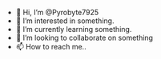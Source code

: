 - 👋 Hi, I’m @Pyrobyte7925
- 👀 I’m interested in something.
- 🌱 I’m currently learning something.
- 💞️ I’m looking to collaborate on something
- 📫 How to reach me..

<!---
Pyrobyte7925/Armand Olivier is a ✨ special ✨ repository because its `README.md` (this file) appears on your GitHub profile.
You can click the Preview link to take a look at your changes.
--->
